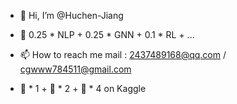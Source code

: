- 👋 Hi, I’m @Huchen-Jiang
- 👀 0.25 * NLP + 0.25 * GNN + 0.1 * RL + ...
- 📫 How to reach me mail : 2437489168@qq.com / cgwww784511@gmail.com

- 🥇 * 1 + 🥈 * 2 + 🥉 * 4 on Kaggle
<!---
Huchen-Jiang/Huchen-Jiang is a ✨ special ✨ repository because its `README.md` (this file) appears on your GitHub profile.
You can click the Preview link to take a look at your changes.
--->
